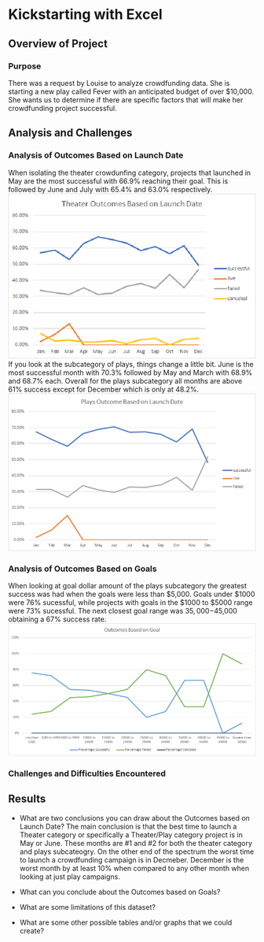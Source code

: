 # Kickstarting with Excel

## Overview of Project

### Purpose
There was a request by Louise to analyze crowdfunding data. She is starting a new play called Fever with an anticipated budget of over $10,000. She wants us to determine if there are specific factors that will make her crowdfunding project successful. 

## Analysis and Challenges

### Analysis of Outcomes Based on Launch Date
When isolating the theater crowdunfing category, projects that launched in May are the most successful with 66.9% reaching their goal. This is followed by June and July with 65.4% and 63.0% respectively. ![Chart](/Theater_Outcomes_vs_Launch_percent.png)
If you look at the subcategory of plays, things change a little bit. June is the most successful month with 70.3% followed by May and March with 68.9% and 68.7% each. Overall for the plays subcategory all months are above 61% success except for December which is only at 48.2%. 
![Chart](/Plays_Outcomes_vs_Launch_percent.png)

### Analysis of Outcomes Based on Goals
When looking at goal dollar amount of the plays subcategory the greatest success was had when the goals were less than $5,000. Goals under $1000 were 76% sucessful, while projects with goals in the $1000 to $5000 range were 73% sucessful. The next closest goal range was $35,000-$45,000 obtaining a 67% success rate. ![Chart](/Outcomes_vs_Goals.png) 

### Challenges and Difficulties Encountered

## Results

- What are two conclusions you can draw about the Outcomes based on Launch Date?
The main conclusion is that the best time to launch a Theater category or specifically a Theater/Play category project is in May or June. These months are #1 and #2 for both the theater category and plays subcateogry. On the other end of the spectrum the worst time to launch a crowdfunding campaign is in Decmeber. December is the worst month by at least 10% when compared to any other month when looking at just play campaigns. 
- What can you conclude about the Outcomes based on Goals?

- What are some limitations of this dataset?

- What are some other possible tables and/or graphs that we could create?
